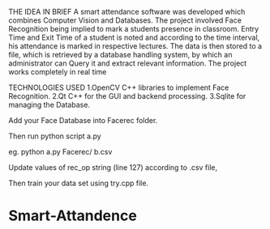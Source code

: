 THE IDEA IN BRIEF
A smart attendance software was developed which combines Computer Vision and Databases. The project involved Face Recognition being implied to mark a students presence in classroom. 
Entry Time and Exit Time of a student is noted and according to the time interval, his attendance is marked in respective lectures. 
The data is then stored to a file, which is retrieved by a database handling system, by which an administrator can Query it and extract relevant information. 
The project works completely in real time

TECHNOLOGIES USED
1.OpenCV C++ libraries to implement Face Recognition.
2.Qt C++ for the GUI and backend processing.
3.Sqlite for managing the Database.

Add your Face Database into Facerec folder.

Then run python script a.py 

eg. python a.py Facerec/ b.csv

Update values of rec_op string (line 127) according to .csv file,

Then train your data set using try.cpp file.

# Smart-Attandence
